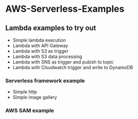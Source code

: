 # AWS-Serverless-Examples

## Lambda examples to try out

- Simple lambda execution
- Lambda with API Gateway
- Lambda with S3 as trigger
- Lambda with S3 data processing
- Lambda with SNS as trigger and pubish to topic
- Lambda with Cloudwatch trigger and write to DynamoDB

### Serverless framework example

- Simple http 
- Simple image gallery

### AWS SAM example